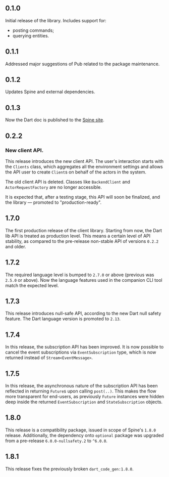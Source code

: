 ## 0.1.0
 Initial release of the library.
 Includes support for:
  - posting commands;
  - querying entities.

## 0.1.1
 Addressed major suggestions of Pub related to the package maintenance.
 
## 0.1.2
 Updates Spine and external dependencies.
 
## 0.1.3
 Now the Dart doc is published to the [Spine site](https://spine.io/dart/reference/client). 

## 0.2.2

 ### New client API.

 This release introduces the new client API. The user's interaction starts with the `Clients` class,
 which aggregates all the environment settings and allows the API user to create `Client`s on behalf
 of the actors in the system.

 The old client API is deleted. Classes like `BackendClient` and `ActorRequestFactory` are no longer
 accessible.

 It is expected that, after a testing stage, this API will soon be finalized, and the library —
 promoted to "production-ready".

## 1.7.0

 The first production release of the client library.
 Starting from now, the Dart lib API is treated as production level. This means a certain level of
 API stability, as compared to the pre-release non-stable API of versions `0.2.2` and older.

## 1.7.2

 The required language level is bumped to `2.7.0` or above (previous was `2.5.0` or above). Now
 the language features used in the companion CLI tool match the expected level.

## 1.7.3
 This release introduces null-safe API, according to the new Dart null safety feature.
 The Dart language version is promoted to `2.13`.

## 1.7.4

 In this release, the subscription API has been improved. It is now possible to cancel the event 
 subscriptions via `EventSubscription` type, which is now returned 
 instead of `Stream<EventMessage>`.

## 1.7.5
 In this release, the asynchronous nature of the subscription API has been reflected in returning
 `Future`s upon calling `post(..)`. This makes the flow more transparent for end-users, 
 as previously `Future` instances were hidden deep inside the returned `EventSubscription` and
 `StateSubscription` objects.

## 1.8.0
 This release is a compatibility package, issued in scope of Spine's `1.8.0` release. 
 Additionally, the dependency onto `optional` package was upgraded from 
 a pre-release `6.0.0-nullsafety.2` to `^6.0.0`.

## 1.8.1
 This release fixes the previously broken `dart_code_gen:1.8.0`.
